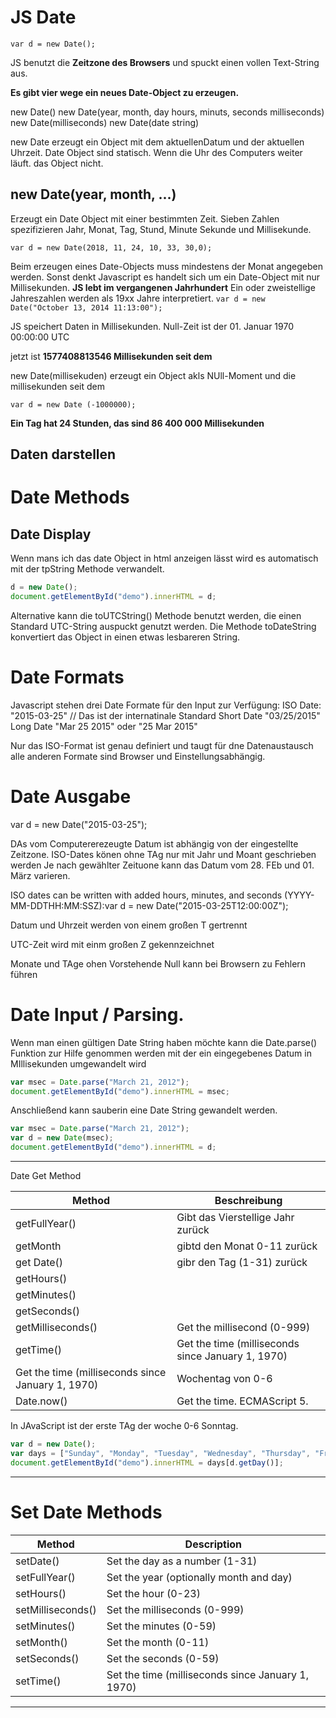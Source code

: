 # JS Date
`var d = new Date();`

JS benutzt die **Zeitzone des Browsers** und spuckt einen vollen Text-String aus.

**Es gibt vier wege ein neues Date-Object zu erzeugen.**

new Date()
new Date(year, month, day hours, minuts, seconds milliseconds)
new Date(milliseconds)
new Date(date string)

new Date erzeugt ein Object mit dem aktuellenDatum und der aktuellen Uhrzeit.
Date Object sind statisch. Wenn die Uhr des Computers weiter läuft. das Object nicht.

## new Date(year, month, ...) 
Erzeugt ein Date Object mit einer bestimmten Zeit.
Sieben Zahlen spezifizieren Jahr, Monat, Tag, Stund, Minute Sekunde und Millisekunde.

`var d = new Date(2018, 11, 24, 10, 33, 30,0);`

Beim erzeugen eines Date-Objects muss mindestens der Monat angegeben werden. Sonst denkt Javascript es handelt sich um ein Date-Object mit nur Millisekunden.
**JS lebt im vergangenen Jahrhundert**
Ein oder zweistellige Jahreszahlen werden als 19xx Jahre interpretiert.
`var d = new Date("October 13, 2014 11:13:00");`

JS speichert Daten in Millisekunden.
Null-Zeit ist der 01. Januar 1970 00:00:00 UTC

jetzt ist **1577408813546 Millisekunden seit dem**

new Date(millisekuden) erzeugt ein Object akls NUll-Moment und die millisekunden seit dem

`var d = new Date (-1000000);`

 **Ein Tag hat 24 Stunden, das sind 86 400 000 Millisekunden**

## Daten darstellen

# Date Methods 
## Date Display

Wenn mans ich das date Object in html anzeigen lässt wird es automatisch mit der tpString Methode verwandelt.
```js
d = new Date();
document.getElementById("demo").innerHTML = d;
```
Alternative kann die toUTCString() Methode benutzt werden, die einen Standard UTC-String auspuckt genutzt werden.
Die Methode toDateString konvertiert das Object in einen etwas lesbareren String.


# Date Formats

Javascript stehen drei Date Formate für den Input zur Verfügung:
ISO Date: "2015-03-25"  // Das ist der internatinale Standard
Short Date "03/25/2015"
Long Date "Mar 25 2015" oder "25 Mar 2015"

Nur das ISO-Format ist genau definiert und taugt für dne Datenaustausch alle anderen Formate sind Browser und Einstellungsabhängig.

# Date Ausgabe
var d = new Date("2015-03-25");

DAs vom Computererezeugte Datum ist abhängig von der eingestellte Zeitzone.
ISO-Dates könen ohne TAg nur mit Jahr und Moant geschrieben werden
Je nach gewählter Zeituone kann das Datum vom 28. FEb und 01. März varieren.

ISO dates can be written with added hours, minutes, and seconds (YYYY-MM-DDTHH:MM:SSZ):var d = new Date("2015-03-25T12:00:00Z");


Datum  und Uhrzeit werden von einem  großen T  gertrennt

UTC-Zeit wird mit einm großen Z gekennzeichnet


Monate und TAge ohen Vorstehende Null kann bei Browsern zu Fehlern führen 

# Date Input / Parsing.

Wenn man einen gültigen Date String haben möchte kann die Date.parse() Funktion zur Hilfe genommen werden mit der ein eingegebenes Datum in  MIllisekunden umgewandelt wird
```js
var msec = Date.parse("March 21, 2012");
document.getElementById("demo").innerHTML = msec;
```
Anschließend kann sauberin eine Date String gewandelt werden.

```js
var msec = Date.parse("March 21, 2012");
var d = new Date(msec);
document.getElementById("demo").innerHTML = d;
```

---
Date Get Method

Method|Beschreibung
------|------------
getFullYear()| Gibt das Vierstellige Jahr zurück|
getMonth| gibtd den Monat 0-11 zurück
get Date()|gibr den Tag (1-31) zurück
getHours()|
getMinutes()|
getSeconds()|
getMilliseconds()| Get the millisecond (0-999)
getTime()	| Get the time (milliseconds since January 1, 1970)
Get the time (milliseconds since January 1, 1970) | Wochentag von 0-6
Date.now() | Get the time. ECMAScript 5.


In JAvaScript ist der erste TAg der woche 0-6 Sonntag.
```js
var d = new Date();
var days = ["Sunday", "Monday", "Tuesday", "Wednesday", "Thursday", "Friday", "Saturday"];
document.getElementById("demo").innerHTML = days[d.getDay()];
```

---
# Set Date  Methods

Method|Description
------|-----------
setDate()|	Set the day as a number (1-31)
setFullYear()|	Set the year (optionally month and day)|
setHours()|	Set the hour (0-23)
setMilliseconds()|	Set the milliseconds (0-999)
setMinutes()|	Set the minutes (0-59)
setMonth()|	Set the month (0-11)
setSeconds()|	Set the seconds (0-59)
setTime()|	Set the time (milliseconds since January 1, 1970)

---